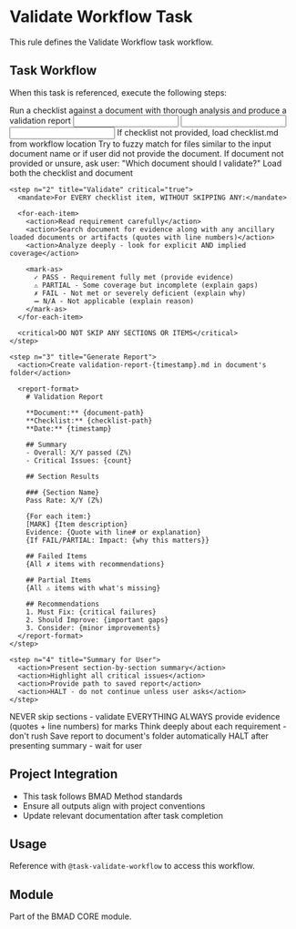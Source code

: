 # Validate Workflow Task

This rule defines the Validate Workflow task workflow.

## Task Workflow

When this task is referenced, execute the following steps:

<task id="bmad/core/tasks/validate-workflow.xml" name="Validate Workflow Output">
  <objective>Run a checklist against a document with thorough analysis and produce a validation report</objective>

  <inputs>
    <input name="workflow" desc="Workflow path containing checklist.md" />
    <input name="checklist" desc="Checklist to validate against (defaults to workflow's checklist.md)" />
    <input name="document" desc="Document to validate (ask user if not specified)" />
  </inputs>

  <flow>
    <step n="1" title="Setup">
      <action>If checklist not provided, load checklist.md from workflow location</action>
      <action>Try to fuzzy match for files similar to the input document name or if user did not provide the document. If document not
        provided or unsure, ask user: "Which document should I validate?"</action>
      <action>Load both the checklist and document</action>
    </step>

    <step n="2" title="Validate" critical="true">
      <mandate>For EVERY checklist item, WITHOUT SKIPPING ANY:</mandate>

      <for-each-item>
        <action>Read requirement carefully</action>
        <action>Search document for evidence along with any ancillary loaded documents or artifacts (quotes with line numbers)</action>
        <action>Analyze deeply - look for explicit AND implied coverage</action>

        <mark-as>
          ✓ PASS - Requirement fully met (provide evidence)
          ⚠ PARTIAL - Some coverage but incomplete (explain gaps)
          ✗ FAIL - Not met or severely deficient (explain why)
          ➖ N/A - Not applicable (explain reason)
        </mark-as>
      </for-each-item>

      <critical>DO NOT SKIP ANY SECTIONS OR ITEMS</critical>
    </step>

    <step n="3" title="Generate Report">
      <action>Create validation-report-{timestamp}.md in document's folder</action>

      <report-format>
        # Validation Report

        **Document:** {document-path}
        **Checklist:** {checklist-path}
        **Date:** {timestamp}

        ## Summary
        - Overall: X/Y passed (Z%)
        - Critical Issues: {count}

        ## Section Results

        ### {Section Name}
        Pass Rate: X/Y (Z%)

        {For each item:}
        [MARK] {Item description}
        Evidence: {Quote with line# or explanation}
        {If FAIL/PARTIAL: Impact: {why this matters}}

        ## Failed Items
        {All ✗ items with recommendations}

        ## Partial Items
        {All ⚠ items with what's missing}

        ## Recommendations
        1. Must Fix: {critical failures}
        2. Should Improve: {important gaps}
        3. Consider: {minor improvements}
      </report-format>
    </step>

    <step n="4" title="Summary for User">
      <action>Present section-by-section summary</action>
      <action>Highlight all critical issues</action>
      <action>Provide path to saved report</action>
      <action>HALT - do not continue unless user asks</action>
    </step>
  </flow>

  <critical-rules>
    <rule>NEVER skip sections - validate EVERYTHING</rule>
    <rule>ALWAYS provide evidence (quotes + line numbers) for marks</rule>
    <rule>Think deeply about each requirement - don't rush</rule>
    <rule>Save report to document's folder automatically</rule>
    <rule>HALT after presenting summary - wait for user</rule>
  </critical-rules>
</task>

## Project Integration

- This task follows BMAD Method standards
- Ensure all outputs align with project conventions
- Update relevant documentation after task completion

## Usage

Reference with `@task-validate-workflow` to access this workflow.

## Module

Part of the BMAD CORE module.
